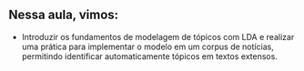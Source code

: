 ## Nessa aula, vimos:

- Introduzir os fundamentos de modelagem de tópicos com LDA e realizar uma prática para implementar o modelo em um corpus de notícias, permitindo identificar automaticamente tópicos em textos extensos.
